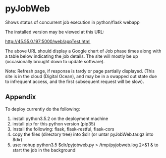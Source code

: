 # pyJobWeb
Shows status of concurrent job execution in python/flask webapp

The installed version may be viewed at this URL:

http://45.55.0.197:5000/web/appTest.html

The above URL should display a Google chart of Job phase times along with a table below indicating the job details. The site will mostly be up (occasionally brought down to update software).

Note: Refresh page, if response is tardy or page partially displayed. (This site is in the cloud (Digital Ocean), and may be in a swapped out state due to infrequent access, and the first subsequent request will be slow).

## Appendix
To deploy currently do the following: 

1. install python3.5.2 on the deployment machine
2. install pip for this python version (pip35)
3. Install the following: flask, flask-restful, flask-cors
4. copy the files (directory tree) into $dir (or untar pyJobWeb.tar.gz into $dir)
5. use:
nohup python3.5 $dir/pyjobweb.py > /tmp/pyjobweb.log 2>&1 &
to start the job in the background
